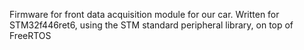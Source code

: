 Firmware for front data acquisition module for our car. Written for STM32f446ret6, using the STM standard peripheral library, on top of FreeRTOS
